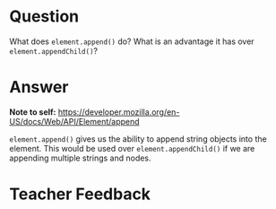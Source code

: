 # Question

What does `element.append()` do? What is an advantage it has over `element.appendChild()`?

# Answer

**Note to self:** https://developer.mozilla.org/en-US/docs/Web/API/Element/append

`element.append()` gives us the ability to append string objects into the element. This would be used over `element.appendChild()` if we are appending multiple strings and nodes.

# Teacher Feedback
